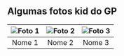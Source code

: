 ## Algumas fotos kid do GP
![Foto 1](ellisonPanda/memorias/fotos_kid/panda.jpg) | ![Foto 2](ellisonPanda/memorias/fotos_kid/erika.jpg) | ![Foto 3](ellisonPanda/memorias/fotos_kid/rani.jpg) |
|:---------------------------------:|:---------------------------------:|:---------------------------------:|
| Nome 1                            | Nome 2                            | Nome 3                            |
